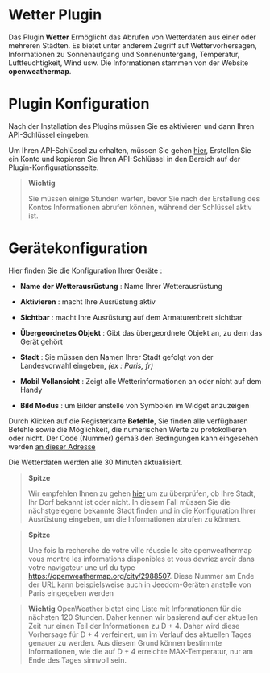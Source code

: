# Wetter Plugin

Das Plugin **Wetter** Ermöglicht das Abrufen von Wetterdaten aus einer oder mehreren Städten. Es bietet unter anderem Zugriff auf Wettervorhersagen, Informationen zu Sonnenaufgang und Sonnenuntergang, Temperatur, Luftfeuchtigkeit, Wind usw. Die Informationen stammen von der Website **openweathermap**.

# Plugin Konfiguration

Nach der Installation des Plugins müssen Sie es aktivieren und dann Ihren API-Schlüssel eingeben.

Um Ihren API-Schlüssel zu erhalten, müssen Sie gehen [hier](https://home.openweathermap.org), Erstellen Sie ein Konto und kopieren Sie Ihren API-Schlüssel in den Bereich auf der Plugin-Konfigurationsseite.

> **Wichtig**
>
> Sie müssen einige Stunden warten, bevor Sie nach der Erstellung des Kontos Informationen abrufen können, während der Schlüssel aktiv ist.

# Gerätekonfiguration

Hier finden Sie die Konfiguration Ihrer Geräte :

-   **Name der Wetterausrüstung** : Name Ihrer Wetterausrüstung
-   **Aktivieren** : macht Ihre Ausrüstung aktiv
-   **Sichtbar** : macht Ihre Ausrüstung auf dem Armaturenbrett sichtbar
-   **Übergeordnetes Objekt** : Gibt das übergeordnete Objekt an, zu dem das Gerät gehört
-   **Stadt** : Sie müssen den Namen Ihrer Stadt gefolgt von der Landesvorwahl eingeben, *(ex : Paris, fr)*

-   **Mobil Vollansicht** : Zeigt alle Wetterinformationen an oder nicht auf dem Handy
-   **Bild Modus** : um Bilder anstelle von Symbolen im Widget anzuzeigen


Durch Klicken auf die Registerkarte **Befehle**, Sie finden alle verfügbaren Befehle sowie die Möglichkeit, die numerischen Werte zu protokollieren oder nicht. Der Code (Nummer) gemäß den Bedingungen kann eingesehen werden [an dieser Adresse](https://openweathermap.org/weather-conditions)

Die Wetterdaten werden alle 30 Minuten aktualisiert.

> **Spitze**
>
> Wir empfehlen Ihnen zu gehen [hier](https://openweathermap.org/find?) um zu überprüfen, ob Ihre Stadt, Ihr Dorf bekannt ist oder nicht. In diesem Fall müssen Sie die nächstgelegene bekannte Stadt finden und in die Konfiguration Ihrer Ausrüstung eingeben, um die Informationen abrufen zu können.

> **Spitze**
>
> Une fois la recherche de votre ville réussie le site openweathermap vous montre les informations disponibles et vous devriez avoir dans votre navigateur une url du type <https://openweathermap.org/city/2988507>. Diese Nummer am Ende der URL kann beispielsweise auch in Jeedom-Geräten anstelle von Paris eingegeben werden

>**Wichtig**
>OpenWeather bietet eine Liste mit Informationen für die nächsten 120 Stunden. Daher kennen wir basierend auf der aktuellen Zeit nur einen Teil der Informationen zu D + 4. Daher wird diese Vorhersage für D + 4 verfeinert, um im Verlauf des aktuellen Tages genauer zu werden. Aus diesem Grund können bestimmte Informationen, wie die auf D + 4 erreichte MAX-Temperatur, nur am Ende des Tages sinnvoll sein.
